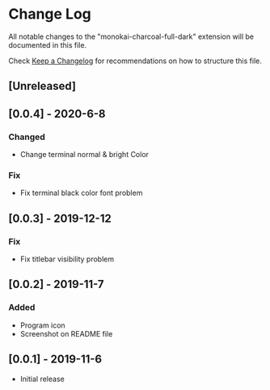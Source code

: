 # Change Log

All notable changes to the "monokai-charcoal-full-dark" extension will be documented in this file.

Check [Keep a Changelog](http://keepachangelog.com/) for recommendations on how to structure this file.

## [Unreleased]

## [0.0.4] - 2020-6-8
### Changed
- Change terminal normal & bright Color 

### Fix
- Fix terminal black color font problem


## [0.0.3] - 2019-12-12
### Fix
- Fix titlebar visibility problem

## [0.0.2] - 2019-11-7
### Added
- Program icon
- Screenshot on README file

## [0.0.1] - 2019-11-6
- Initial release
